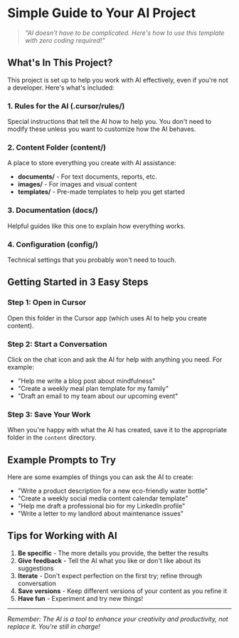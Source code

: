 # Simple Guide to Your AI Project

> *"AI doesn't have to be complicated. Here's how to use this template with zero coding required!"*

## What's In This Project?

This project is set up to help you work with AI effectively, even if you're not a developer. Here's what's included:

### 1. Rules for the AI (.cursor/rules/)
Special instructions that tell the AI how to help you. You don't need to modify these unless you want to customize how the AI behaves.

### 2. Content Folder (content/)
A place to store everything you create with AI assistance:
- **documents/** - For text documents, reports, etc.
- **images/** - For images and visual content
- **templates/** - Pre-made templates to help you get started

### 3. Documentation (docs/)
Helpful guides like this one to explain how everything works.

### 4. Configuration (config/)
Technical settings that you probably won't need to touch.

## Getting Started in 3 Easy Steps

### Step 1: Open in Cursor
Open this folder in the Cursor app (which uses AI to help you create content).

### Step 2: Start a Conversation
Click on the chat icon and ask the AI for help with anything you need. For example:
- "Help me write a blog post about mindfulness"
- "Create a weekly meal plan template for my family"
- "Draft an email to my team about our upcoming event"

### Step 3: Save Your Work
When you're happy with what the AI has created, save it to the appropriate folder in the `content` directory.

## Example Prompts to Try

Here are some examples of things you can ask the AI to create:
- "Write a product description for a new eco-friendly water bottle"
- "Create a weekly social media content calendar template"
- "Help me draft a professional bio for my LinkedIn profile"
- "Write a letter to my landlord about maintenance issues"

## Tips for Working with AI

1. **Be specific** - The more details you provide, the better the results
2. **Give feedback** - Tell the AI what you like or don't like about its suggestions
3. **Iterate** - Don't expect perfection on the first try; refine through conversation
4. **Save versions** - Keep different versions of your content as you refine it
5. **Have fun** - Experiment and try new things!

---

*Remember: The AI is a tool to enhance your creativity and productivity, not replace it. You're still in charge!* 